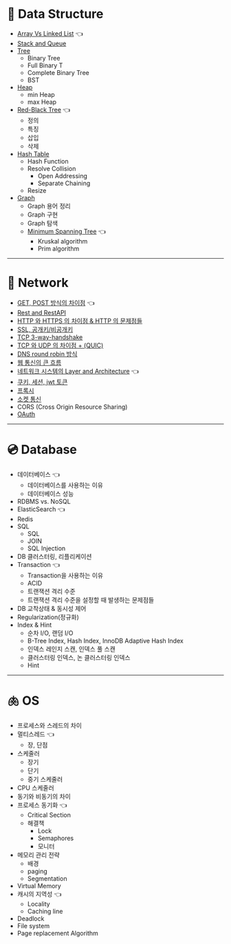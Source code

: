 # 🌳 Data Structure
- [Array Vs Linked List](DataStructure/ArrayVSLinkedList.md) 👈
- [Stack and Queue](DataStructure/StackAndQueue.md)
- [Tree](DataStructure/Tree.md)
    - Binary Tree
    - Full Binary T
    - Complete Binary Tree
    - BST
- [Heap](DataStructure/Heap.md)
    - min Heap
    - max Heap
- [Red-Black Tree](DataStructure/Red-BlackTree.md) 👈
    - 정의
    - 특징
    - 삽입
    - 삭제
- [Hash Table](DataStructure/HashTable.md)
    - Hash Function
    - Resolve Collision
        - Open Addressing
        - Separate Chaining
    - Resize
- [Graph](DataStructure/Graph.md)
    - Graph 용어 정리
    - Graph 구현
    - Graph 탐색
    - [Minimum Spanning Tree](DataStructure/MinimumSpanningTree.md) 👈
        - Kruskal algorithm
        - Prim algorithm
---

# 🌌 Network 
- [GET, POST 방식의 차이점](Network/HTTPMethod.md) 👈
- [Rest and RestAPI](Network/Rest.md)
- [HTTP 와 HTTPS 의 차이점 & HTTP 의 문제점들](Network/HttpHttps.md)
- [SSL, 공개키/비공개키](Network/SSL.md)
- [TCP 3-way-handshake]()
- [TCP 와 UDP 의 차이점 + (QUIC)](Network/TCP_UDP_QUIC.md)
- [DNS round robin 방식](Network/DNSRoundRobin.md)
- [웹 통신의 큰 흐름](Network/웹통신의큰흐름.md)
- [네트워크 시스템의 Layer and Architecture]() 👈
- [쿠키, 세션, jwt 토큰](Network/CookieSessionJWT.md)
- [프록시]() 
- [소켓 통신](Network/socket.md)
- CORS (Cross Origin Resource Sharing)
- [OAuth](Network/oauth.md)


---
# 💿 Database 
- 데이터베이스 👈
    - 데이터베이스를 사용하는 이유
    - 데이터베이스 성능
- RDBMS vs. NoSQL
- ElasticSearch 👈
- Redis
- SQL
    - SQL
    - JOIN
    - SQL Injection
- DB 클러스터링, 리플리케이션
- Transaction 👈
    - Transaction을 사용하는 이유
    - ACID
    - 트랜잭션 격리 수준
    - 트랜잭션 격리 수준을 설정할 때 발생하는 문제점들
- DB 교착상태 & 동시성 제어
- Regularization(정규화)
- Index & Hint
    - 순차 I/O, 랜덤 I/O
    - B-Tree Index, Hash Index, InnoDB Adaptive Hash Index
    - 인덱스 레인지 스캔, 인덱스 풀 스캔
    - 클러스터링 인덱스, 논 클러스터링 인덱스
    - Hint
---
# 🫁 OS 
- 프로세스와 스레드의 차이 
- 멀티스레드 👈
    - 장, 단점
- 스케줄러
    - 장기
    - 단기
    - 중기 스케줄러
- CPU 스케줄러
- 동기와 비동기의 차이
- 프로세스 동기화 👈
    - Critical Section
    - 해결책
        - Lock
        - Semaphores
        - 모니터
- 메모리 관리 전략
    - 배경
    - paging
    - Segmentation
- Virtual Memory
- 캐시의 지역성 👈
    - Locality
    - Caching line
- Deadlock
- File system
- Page replacement Algorithm
